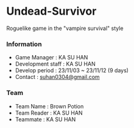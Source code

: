 # Undead-Survivor
Roguelike game in the "vampire survival" style

### Information
- Game Manager : KA SU HAN
- Development staff : KA SU HAN
- Develop period : 23/11/03 ~ 23/11/12 (9 days)
- Contact : suhan0304@gmail.com

### Team
- Team Name : Brown Potion
- Team Reader : KA SU HAN
- Teammate : KA SU HAN 
